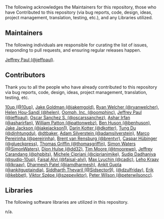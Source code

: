 The following acknowledges the Maintainers for this repository, those who have Contributed to this repository (via bug reports, code, design, ideas, project management, translation, testing, etc.), and any Libraries utilized.

## Maintainers

The following individuals are responsible for curating the list of issues, responding to pull requests, and ensuring regular releases happen.

[Jeffrey Paul (@jeffpaul)](https://github.com/jeffpaul).

## Contributors

Thank you to all the people who have already contributed to this repository via bug reports, code, design, ideas, project management, translation, testing, etc.

[10up (@10up)](https://github.com/10up), [Jake Goldman (@jakemgold)](https://github.com/jakemgold), [Ryan Welcher (@ryanwelcher)](https://github.com/ryanwelcher), [Helen Hou-Sandí (@helen)](https://github.com/helen), [Oomph, Inc. (@oomphinc)](https://github.com/oomphinc), [Jeffrey Paul (@jeffpaul)](https://github.com/jeffpaul), [Oscar Sanchez S. (@oscarssanchez)](https://github.com/oscarssanchez), [Ashar Irfan (@asharirfan)](https://github.com/asharirfan), [William Patton (@pattonwebz)](https://github.com/pattonwebz), [Ben Huson (@benhuson)](https://github.com/benhuson), [Jake Jackson (@jakejackson1)](https://github.com/jakejackson1), [Darin Kotter (@dkotter)](https://github.com/dkotter), [Tung Du (@dinhtungdu)](https://github.com/dinhtungdu), [@dtbaker](https://github.com/dtbaker), [Adam Silverstein (@adamsilverstein)](https://github.com/adamsilverstein), [Marco Pereirinha (@pereirinha)](https://github.com/pereirinha), [Brent van Rensburg (@brentvr)](https://github.com/brentvr), [Caspar Hübinger (@glueckpress)](https://github.com/glueckpress), [Thomas Griffin (@thomasgriffin)](https://github.com/thomasgriffin), [Simon Waters (@SimonWaters)](https://github.com/SimonWaters), [Dion Hulse (@dd32)](https://github.com/dd32), [Tim Moore (@tmoorewp)](https://github.com/tmoorewp), [Jeffrey Carandang (@phpbits)](https://github.com/phpbits), [Michele Cipriani (@ciprianimike)](https://github.com/ciprianimike), [Sudip Dadhaniya (@sudip-10up)](https://github.com/sudip-10up), [Faisal Alvi (@faisal-alvi)](https://github.com/faisal-alvi), [Max Lyuchin (@cadic)](https://github.com/cadic), [Leho Kraav (@lkraav)](https://github.com/lkraav), [Dharmesh Patel (@iamdharmesh)](https://github.com/iamdharmesh), [Ankit Gupta (@ankitguptaindia)](https://github.com/ankitguptaindia), [Siddharth Thevaril (@Sidsector9)](https://profiles.wordpress.org/Sidsector9/), [(@dzulfriday)](https://profiles.wordpress.org/dzulfriday/), [Erik (@kebbet)](https://github.com/kebbet), [Viktor Szépe (@szepeviktor)](https://github.com/szepeviktor), [Peter Wilson (@peterwilsoncc)](https://github.com/peterwilsoncc).

## Libraries

The following software libraries are utilized in this repository.

n/a.

